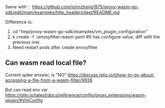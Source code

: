 
Same with：
https://github.com/johnzheng1975/proxy-wasm-go-sdk/edit/main/examples/http_headers/test/README.md


Difference is:
1. cd "tmp/proxy-wasm-go-sdk/examples/vm_plugin_configuration"  
2. k create -f .\envoyfilter-wasm.yaml #It has configure value, diff with the previous one.
3. Need restart pods after create envoyfilter



## Can wasm read local file?
Current spike answer, is "NO"
https://discuss.istio.io/t/how-to-go-about-accessing-a-file-from-a-wasm-filter/9936

But can read env var. https://istio.io/latest/docs/reference/config/proxy_extensions/wasm-plugin/#VmConfig

